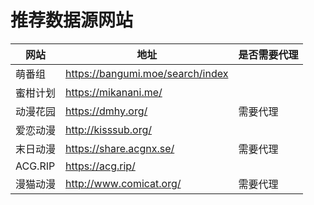 # 推荐数据源网站

| 网站      | 地址                               | 是否需要代理 |
|---------|----------------------------------|--------|
| 萌番组     | https://bangumi.moe/search/index |        |
| 蜜柑计划    | https://mikanani.me/             |        |
| 动漫花园    | https://dmhy.org/	               | 需要代理   |
| 爱恋动漫    | http://kisssub.org/              |        |
| 末日动漫    | https://share.acgnx.se/	         | 需要代理   |
| ACG.RIP | https://acg.rip/                 |        |
| 漫猫动漫    | http://www.comicat.org/          | 需要代理   |